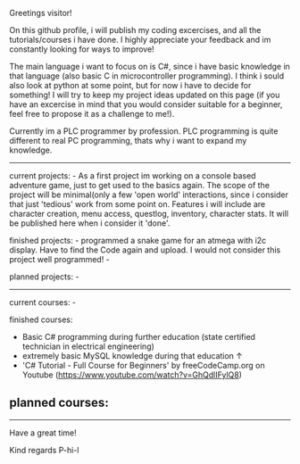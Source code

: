 Greetings visitor!

On this github profile, i will publish my coding excercises, and all the tutorials/courses i have done.
I highly appreciate your feedback and im constantly looking for ways to improve!

The main language i want to focus on is C#, since i have basic knowledge in that language (also basic C in microcontroller programming).
I think i sould also look at python at some point, but for now i have to decide for something!
I will try to keep my project ideas updated on this page
(if you have an excercise in mind that you would consider suitable for a beginner, feel free to propose it as a challenge to me!).

Currently im a PLC programmer by profession. PLC programming is quite different to real PC programming, thats why i want to expand my knowledge.

************************************************************************************************************************************************************
current projects:
    - As a first project im working on a console based adventure game, just to get used to the basics again. The scope of the project will be minimal(only
    a few 'open world' interactions, since i consider that just 'tedious' work from some point on. Features i will include are character creation, menu access,
    questlog, inventory, character stats. It will be published here when i consider it 'done'.

finished projects:
    - programmed a snake game for an atmega with i2c display. Have to find the Code again and upload. I would not consider this project well programmed!
    - 

planned projects:
    - 



************************************************************************************************************************************************************
current courses:
    - 
    
    
finished courses:
  - Basic C# programming during further education (state certified technician in electrical engineering)
  - extremely basic MySQL knowledge during that education ↑
  - 'C# Tutorial - Full Course for Beginners' by freeCodeCamp.org on Youtube (https://www.youtube.com/watch?v=GhQdlIFylQ8)


planned courses:
   - 

************************************************************************************************************************************************************


Have a great time!

Kind regards
P-hi-l

